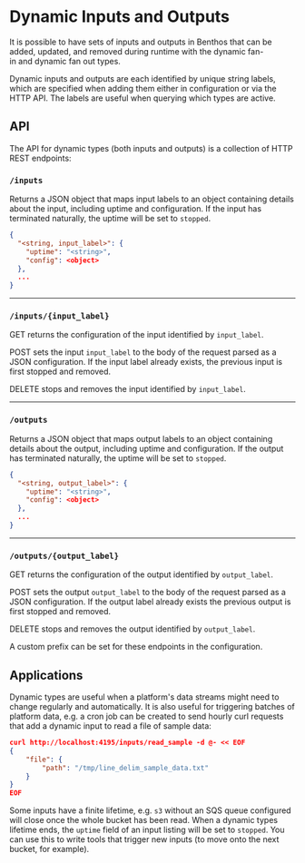 # Dynamic Inputs and Outputs

It is possible to have sets of inputs and outputs in Benthos that can be added, updated, and removed during runtime with the dynamic fan-in and dynamic fan out types.

Dynamic inputs and outputs are each identified by unique string labels, which are specified when adding them either in configuration or via the HTTP API. The labels are useful when querying which types are active.

## API

The API for dynamic types (both inputs and outputs) is a collection of HTTP REST endpoints:

### `/inputs`

Returns a JSON object that maps input labels to an object containing details about the input, including uptime and configuration. If the input has terminated naturally, the uptime will be set to `stopped`.

```json
{
  "<string, input_label>": {
    "uptime": "<string>",
    "config": <object>
  },
  ...
}
```

---

### `/inputs/{input_label}`

GET returns the configuration of the input identified by `input_label`.

POST sets the input `input_label` to the body of the request parsed as a JSON configuration. If the input label already exists, the previous input is first stopped and removed.

DELETE stops and removes the input identified by `input_label`.

---

### `/outputs`

Returns a JSON object that maps output labels to an object containing details about the output, including uptime and configuration. If the output has terminated naturally, the uptime will be set to `stopped`.

```json
{
  "<string, output_label>": {
    "uptime": "<string>",
    "config": <object>
  },
  ...
}
```

---

### `/outputs/{output_label}`

GET returns the configuration of the output identified by `output_label`.

POST sets the output `output_label` to the body of the request parsed as a JSON configuration. If the output label already exists the previous output is first stopped and removed.

DELETE stops and removes the output identified by `output_label`.

A custom prefix can be set for these endpoints in the configuration.

## Applications

Dynamic types are useful when a platform's data streams might need to change regularly and automatically. It is also useful for triggering batches of platform data, e.g. a cron job can be created to send hourly curl requests that add a dynamic input to read a file of sample data:

```json
curl http://localhost:4195/inputs/read_sample -d @- << EOF
{
    "file": {
        "path": "/tmp/line_delim_sample_data.txt"
    }
}
EOF
```

Some inputs have a finite lifetime, e.g. `s3` without an SQS queue configured will close once the whole bucket has been read. When a dynamic types lifetime ends, the `uptime` field of an input listing will be set to `stopped`. You can use this to write tools that trigger new inputs (to move onto the next bucket, for example).